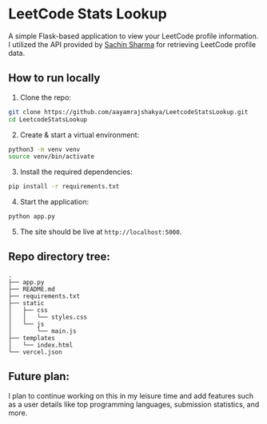 # LeetCode Stats Lookup
A simple Flask-based application to view your LeetCode profile information. I utilized the API provided by [Sachin Sharma](https://github.com/chinxcode) for retrieving LeetCode profile data.

## How to run locally
1. Clone the repo:
```bash
git clone https://github.com/aayamrajshakya/LeetcodeStatsLookup.git
cd LeetcodeStatsLookup
```

2. Create & start a virtual environment:
```bash
python3 -m venv venv
source venv/bin/activate
```

3. Install the required dependencies:
```bash 
pip install -r requirements.txt
```

4. Start the application:
```bash
python app.py
```

5. The site should be live at `http://localhost:5000`.

## Repo directory tree:
```
.
├── app.py
├── README.md
├── requirements.txt
├── static
│   ├── css
│   │   └── styles.css
│   └── js
│       └── main.js
├── templates
│   └── index.html
└── vercel.json
```

## Future plan:
I plan to continue working on this in my leisure time and add features such as a user details like top programming languages, submission statistics, and more.
